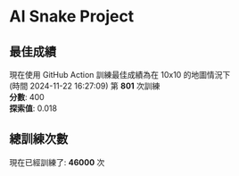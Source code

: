 
# AI Snake Project

## **最佳成績**
現在使用 GitHub Action 訓練最佳成績為在 10x10 的地圖情況下  
(時間 2024-11-22 16:27:09) 第 **801** 次訓練  
**分數**: 400  
**探索值**: 0.018

## 總訓練次數
現在已經訓練了: **46000** 次
